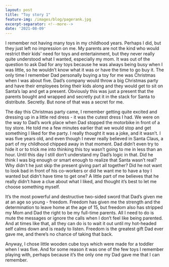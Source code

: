 ```yaml
---
layout: post
title: "Toy story 1"
feature-img: /images/blog/pagerank.jpg
excerpt-separator: <!--more-->
date: '2021-08-09'
---
```

I remember not having many toys in my childhood years. Perhaps I did, but they just left no impression on me. My parents are not the kind who would restrict their kids’ need for toys and entertainment, but they never really quite understood what I wanted, especially my mom. It was out of the question to ask Dad for any toys because he was always being busy when I was little, so he wouldn’t know what it was or have the time to go buy it. The only time I remember Dad personally buying a toy for me was Christmas when I was about five. Dad’s company would throw a big Christmas party and have their employees bring their kids along and they would get to sit on Santa’s lap and get a present. Obviously this was just a present that the parents bought and wrapped and secretly put it in the stack for Santa to distribute. Secretly. But none of that was a secret for me.  

The day this Christmas party came, I remember getting quite excited and dressing up in a little red dress - it was the cutest dress I had. We were on the way to Dad’s work place when Dad stopped the motorbike in front of a toy store. He told me a few minutes earlier that we would stop and get something I liked for the party. I really thought it was a joke, and it wasn’t. I was five years old, and even though I never really believed in Santa Claus, a part of my childhood chipped away in that moment. Dad didn’t even try to hide it or to trick me into thinking this toy wasn’t going to me in less than an hour. Until this day I still don’t understand my Dad’s logic in that. Did he think I was big enough or smart enough to realize that Santa wasn’t real? Why didn’t he just skip the present giving part all together? Did he not want to look bad in front of his co-workers or did he want me to have a toy I wanted but didn’t have time to get one? A little part of me believes that he really didn’t have a clue about what I liked, and thought it’s best to let me choose something myself.  

It’s the most powerful and destructive two-sided sword that Dad’s given me at an age so young - freedom. Freedom has given me the strength and the determination to leave home at the age of 15, but freedom also has stripped my Mom and Dad the right to be my full-time parents. All I need to do is mute the messages or ignore the calls when I don’t feel like being parented. And at times like that, all they can do is to wait it out until my hot-headed self calms down and is ready to listen. Freedom is the greatest gift Dad ever gave me, and there’s no chance of taking that back.    

Anyway, I chose little wooden cube toys which were made for a toddler when I was five. And for some reason it was one of the few toys I remember playing with, perhaps because it’s the only one my Dad gave me that I can remember.
